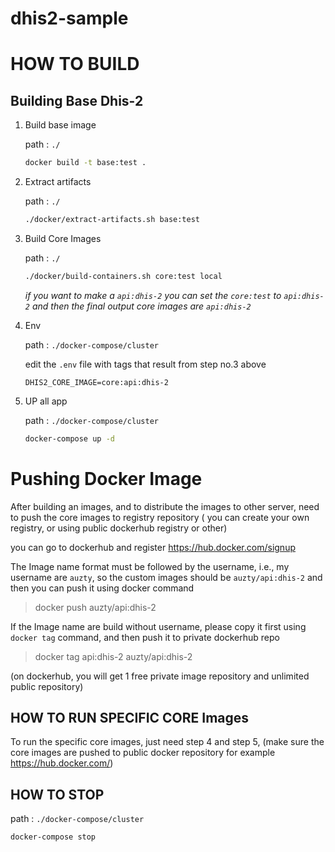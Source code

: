 # dhis2-sample


# HOW TO BUILD

## Building Base Dhis-2

1. Build base image

    path : `./`

    ```bash
    docker build -t base:test .
    ```

2. Extract artifacts

    path : `./`

    ```bash
    ./docker/extract-artifacts.sh base:test
    ```

3. Build Core Images

    path : `./`

    ```bash
    ./docker/build-containers.sh core:test local
    ```

    *if you want to make a `api:dhis-2` you can set the `core:test` to `api:dhis-2` and then the final output core images are `api:dhis-2`*

4. Env

    path : `./docker-compose/cluster` 

    edit the `.env` file with tags that result from step no.3 above

    ```
    DHIS2_CORE_IMAGE=core:api:dhis-2
    ```

5. UP all app

    path : `./docker-compose/cluster`

    ```bash
    docker-compose up -d
    ```

# Pushing Docker Image

After building an images, and to distribute the images to other server, need to push the core images to registry repository ( you can create your own registry, or using public dockerhub registry or other)

you can go to dockerhub and register https://hub.docker.com/signup

The Image name format must be followed by the username, i.e., my username are `auzty`, so the custom images should be `auzty/api:dhis-2` and then you can push it using docker command
> docker push auzty/api:dhis-2

If the Image name are build without username, please copy it first using `docker tag` command, and then push it to private dockerhub repo

> docker tag api:dhis-2 auzty/api:dhis-2

(on dockerhub, you will get 1 free private image repository and unlimited public repository)

## HOW TO RUN SPECIFIC CORE Images 

To run the specific core images, just need step 4 and step 5, (make sure the core images are pushed to public docker repository for example https://hub.docker.com/)

## HOW TO STOP 

path : `./docker-compose/cluster`

```
docker-compose stop
```
